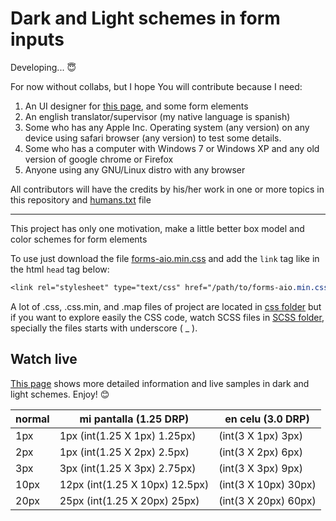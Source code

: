 # Dark and Light schemes in form inputs

Developing... 😇

For now without collabs, but I hope You will contribute because I need:

1. An UI designer for [this page](https://chybeat.github.io/form-elements-schemes), and some form elements
1. An english translator/supervisor (my native language is spanish)
1. Some who has any Apple Inc. Operating system (any version) on any device using safari browser (any version) to test some details.
1. Some who has a computer with Windows 7 or Windows XP and any old version of google chrome or Firefox
1. Anyone using any GNU/Linux distro with any browser

All contributors will have the credits by his/her work in one or more topics in this repository and [humans.txt](https://chybeat.github.io/form-elements-schemes/css/forms-aio.min.css") file

---

This project has only one motivation, make a little better box model and color schemes for form elements

To use just download the file [forms-aio.min.css](https://chybeat.github.io/form-elements-schemes/css/forms-aio.min.css") and add the `link` tag like in the html `head` tag below:

```css
<link rel="stylesheet" type="text/css" href="/path/to/forms-aio.min.css">
```

A lot of .css, .css.min, and .map files of project are located in [css folder](https://github.com/chybeat/form-elements-schemes/tree/main/css) but if you want to explore easily the CSS code, watch SCSS files in [SCSS folder](https://github.com/chybeat/form-elements-schemes/tree/main/scss), specially the files starts with underscore ( \_ ).

## Watch live

[This page](https://chybeat.github.io/form-elements-schemes) shows more detailed information and live samples in dark and light schemes. Enjoy! 😊

| normal | mi pantalla (1.25 DRP)         | en celu (3.0 DRP)    |
| ------ | ------------------------------ | -------------------- |
| 1px    | 1px (int(1.25 X 1px) 1.25px)   | (int(3 X 1px) 3px)   |
| 2px    | 1px (int(1.25 X 2px) 2.5px)    | (int(3 X 2px) 6px)   |
| 3px    | 3px (int(1.25 X 3px) 2.75px)   | (int(3 X 3px) 9px)   |
| 10px   | 12px (int(1.25 X 10px) 12.5px) | (int(3 X 10px) 30px) |
| 20px   | 25px (int(1.25 X 20px) 25px)   | (int(3 X 20px) 60px) |
